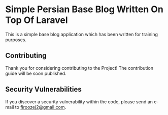 # Simple Persian Base Blog Written On Top Of Laravel

This is a simple base blog application which has been written for training purposes.

## Contributing

Thank you for considering contributing to the Project! The contribution guide will be soon published.

## Security Vulnerabilities

If you discover a security vulnerability within the code, please send an e-mail to firoozej2@gmail.com.